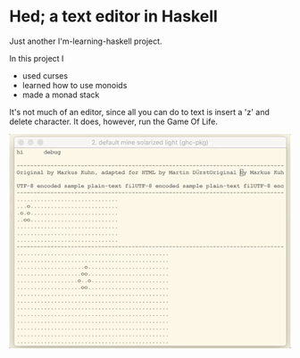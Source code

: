 Hed; a text editor in Haskell
======
Just another I'm-learning-haskell project.

In this project I
* used curses
* learned how to use monoids
* made a monad stack

It's not much of an editor, since all you can do to text is insert a 'z' and delete character.  It does, however, run the Game Of Life.

<img src="https://raw.githubusercontent.com/GregoryTravis/hed/text/screenshots/hed.gif">
